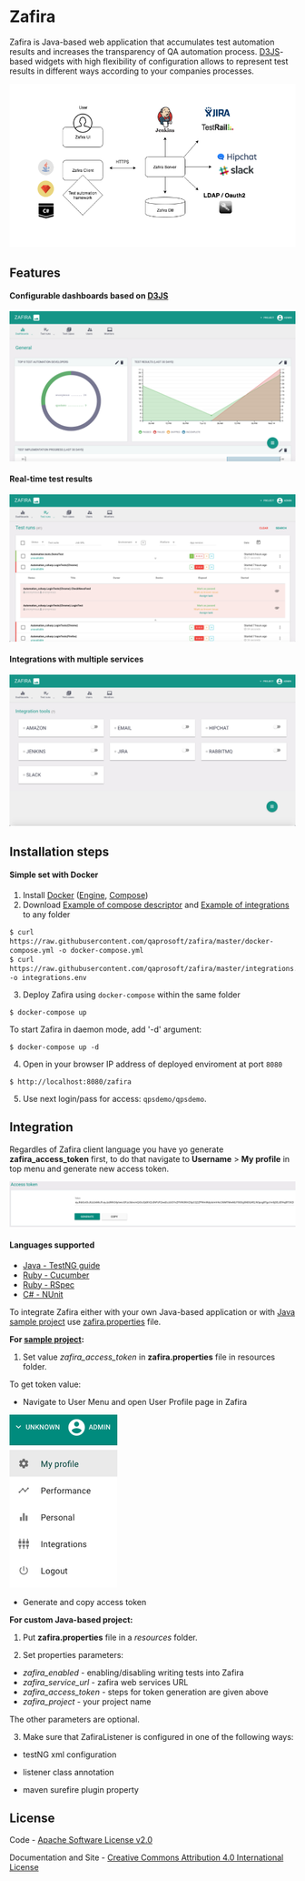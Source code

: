Zafira
==================

Zafira is Java-based web application that accumulates test automation results and increases the transparency of QA automation process. [D3JS](https://d3js.org)-based widgets with high flexibility of configuration allows to represent test results in different ways according to your companies processes.

![Integration](docs/img/integration.png)

## Features

#### Configurable dashboards based on [D3JS](https://d3js.org/)
![Alt text](docs/img/demo-dashboards.png "Dashboards")

#### Real-time test results
![Alt text](docs/img/demo-testruns.png "Test runs")

#### Integrations with multiple services
![Alt text](docs/img/demo-integrations.png "Integrations")

## Installation steps

#### Simple set with Docker

1. Install [Docker](https://docs.docker.com/engine/installation/) ([Engine](https://docs.docker.com/engine/installation/), [Compose](https://docs.docker.com/compose/install/))
2. Download [Example of compose descriptor](https://raw.githubusercontent.com/qaprosoft/zafira/master/docker-compose.yml) and [Example of integrations](https://raw.githubusercontent.com/qaprosoft/zafira/master/integrations.env) to any folder

  ```Shell
  $ curl https://raw.githubusercontent.com/qaprosoft/zafira/master/docker-compose.yml -o docker-compose.yml
  $ curl https://raw.githubusercontent.com/qaprosoft/zafira/master/integrations.env -o integrations.env
  ```
3. Deploy Zafira using `docker-compose` within the same folder

  ```Shell
  $ docker-compose up
  ```
To start Zafira in daemon mode, add '-d' argument:
  ```Shell
  $ docker-compose up -d
  ```  
4. Open in your browser IP address of deployed enviroment at port `8080`

  ```
  $ http://localhost:8080/zafira
  ```
5. Use next login/pass for access: `qpsdemo/qpsdemo`.

## Integration

Regardles of Zafira client language you have yo generate **zafira_access_token** first, to do that navigate to **Username** > **My profile** in top menu and generate new access token.

![Alt text](docs/img/generate-token.png "Generate token")

#### Languages supported
* [Java - TestNG guide](https://github.com/qaprosoft/zafira-testng)
* [Ruby - Cucumber](https://github.com/qaprosoft/zafira-ruby#cucumber-usage)
* [Ruby - RSpec](https://github.com/qaprosoft/zafira-ruby#rspec-usage)
* [C# - NUnit](https://github.com/qaprosoft/zafira-nunit)




To integrate Zafira either with your own Java-based application or with [Java sample project](https://github.com/qaprosoft/carina-demo) use [zafira.properties](zafira_sample.properties) file.

**For [sample project](https://github.com/qaprosoft/carina-demo):**

1. Set value *zafira_access_token* in **zafira.properties** file in resources folder.

To get token value:

- Navigate to User Menu and open User Profile page in Zafira

![Alt text](docs/img/user-profile.png "User menu")

- Generate and copy access token




**For custom Java-based project:**

1. Put **zafira.properties** file in a *resources* folder.

2. Set properties parameters:

  - *zafira_enabled* - enabling/disabling writing tests into Zafira
  - *zafira_service_url* - zafira web services URL
  - *zafira_access_token* - steps for token generation are given above
  - *zafira_project* - your project name

   The other parameters are optional.

 3. Make sure that ZafiraListener is configured in one of the following ways:

 - testNG xml configuration

 - listener class annotation

 - maven surefire plugin property


## License
Code - [Apache Software License v2.0](http://www.apache.org/licenses/LICENSE-2.0)

Documentation and Site - [Creative Commons Attribution 4.0 International License](http://creativecommons.org/licenses/by/4.0/deed.en_US)
